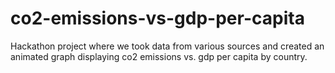 # co2-emissions-vs-gdp-per-capita
Hackathon project where we took data from various sources and created an animated graph displaying co2 emissions vs. gdp per capita by country.
